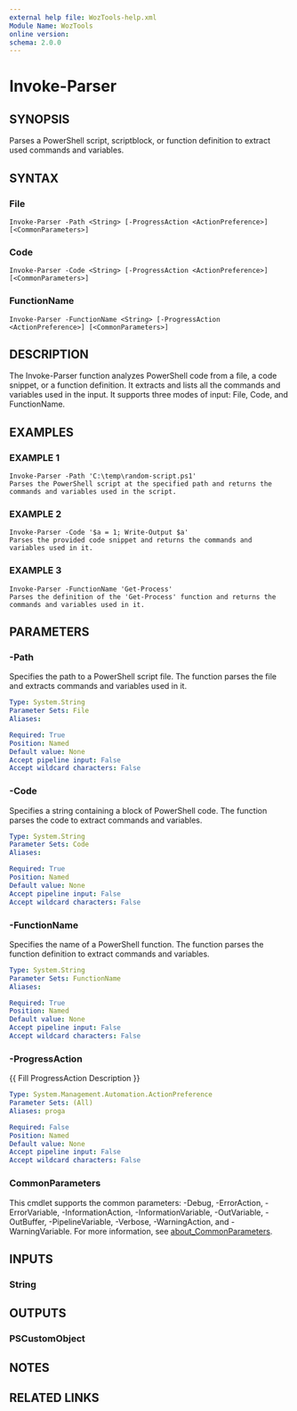 ```yaml
---
external help file: WozTools-help.xml
Module Name: WozTools
online version:
schema: 2.0.0
---
```


# Invoke-Parser

## SYNOPSIS
Parses a PowerShell script, scriptblock, or function definition to extract used commands and variables.

## SYNTAX

### File
```
Invoke-Parser -Path <String> [-ProgressAction <ActionPreference>] [<CommonParameters>]
```

### Code
```
Invoke-Parser -Code <String> [-ProgressAction <ActionPreference>] [<CommonParameters>]
```

### FunctionName
```
Invoke-Parser -FunctionName <String> [-ProgressAction <ActionPreference>] [<CommonParameters>]
```

## DESCRIPTION
The Invoke-Parser function analyzes PowerShell code from a file, a code snippet, or a function definition.
It extracts and lists all the commands and variables used in the input.
It supports three modes of input: File, Code, and FunctionName.

## EXAMPLES

### EXAMPLE 1
```
Invoke-Parser -Path 'C:\temp\random-script.ps1'
Parses the PowerShell script at the specified path and returns the commands and variables used in the script.
```

### EXAMPLE 2
```
Invoke-Parser -Code '$a = 1; Write-Output $a'
Parses the provided code snippet and returns the commands and variables used in it.
```

### EXAMPLE 3
```
Invoke-Parser -FunctionName 'Get-Process'
Parses the definition of the 'Get-Process' function and returns the commands and variables used in it.
```

## PARAMETERS

### -Path
Specifies the path to a PowerShell script file.
The function parses the file and extracts commands and variables used in it.

```yaml
Type: System.String
Parameter Sets: File
Aliases:

Required: True
Position: Named
Default value: None
Accept pipeline input: False
Accept wildcard characters: False
```

### -Code
Specifies a string containing a block of PowerShell code.
The function parses the code to extract commands and variables.

```yaml
Type: System.String
Parameter Sets: Code
Aliases:

Required: True
Position: Named
Default value: None
Accept pipeline input: False
Accept wildcard characters: False
```

### -FunctionName
Specifies the name of a PowerShell function.
The function parses the function definition to extract commands and variables.

```yaml
Type: System.String
Parameter Sets: FunctionName
Aliases:

Required: True
Position: Named
Default value: None
Accept pipeline input: False
Accept wildcard characters: False
```

### -ProgressAction
{{ Fill ProgressAction Description }}

```yaml
Type: System.Management.Automation.ActionPreference
Parameter Sets: (All)
Aliases: proga

Required: False
Position: Named
Default value: None
Accept pipeline input: False
Accept wildcard characters: False
```

### CommonParameters
This cmdlet supports the common parameters: -Debug, -ErrorAction, -ErrorVariable, -InformationAction, -InformationVariable, -OutVariable, -OutBuffer, -PipelineVariable, -Verbose, -WarningAction, and -WarningVariable. For more information, see [about_CommonParameters](http://go.microsoft.com/fwlink/?LinkID=113216).

## INPUTS

### String
## OUTPUTS

### PSCustomObject
## NOTES

## RELATED LINKS
